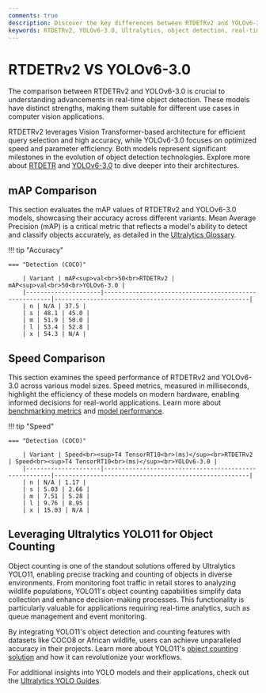 ```yaml
---
comments: true
description: Discover the key differences between RTDETRv2 and YOLOv6-3.0 in this detailed comparison. Learn how these cutting-edge models from the world of object detection excel in real-time AI, edge AI, and computer vision applications, providing insights into their performance, accuracy, and versatility for various use cases.
keywords: RTDETRv2, YOLOv6-3.0, Ultralytics, object detection, real-time AI, edge AI, computer vision, model comparison
---
```


# RTDETRv2 VS YOLOv6-3.0

The comparison between RTDETRv2 and YOLOv6-3.0 is crucial to understanding advancements in real-time object detection. These models have distinct strengths, making them suitable for different use cases in computer vision applications.

RTDETRv2 leverages Vision Transformer-based architecture for efficient query selection and high accuracy, while YOLOv6-3.0 focuses on optimized speed and parameter efficiency. Both models represent significant milestones in the evolution of object detection technologies. Explore more about [RTDETR](https://docs.ultralytics.com/reference/models/rtdetr/model/) and [YOLOv6-3.0](https://docs.ultralytics.com/models/yolov8/) to dive deeper into their architectures.


## mAP Comparison

This section evaluates the mAP values of RTDETRv2 and YOLOv6-3.0 models, showcasing their accuracy across different variants. Mean Average Precision (mAP) is a critical metric that reflects a model's ability to detect and classify objects accurately, as detailed in the [Ultralytics Glossary](https://www.ultralytics.com/glossary/mean-average-precision-map).


!!! tip "Accuracy"

	=== "Detection (COCO)"

		| Variant | mAP<sup>val<br>50<br>RTDETRv2 | mAP<sup>val<br>50<br>YOLOv6-3.0 |
		|---------------------|-------------------------------------------------------|-------------------------------------------------------|
		| n | N/A | 37.5 |
		| s | 48.1 | 45.0 |
		| m | 51.9 | 50.0 |
		| l | 53.4 | 52.8 |
		| x | 54.3 | N/A |
		

## Speed Comparison

This section examines the speed performance of RTDETRv2 and YOLOv6-3.0 across various model sizes. Speed metrics, measured in milliseconds, highlight the efficiency of these models on modern hardware, enabling informed decisions for real-world applications. Learn more about [benchmarking metrics](https://docs.ultralytics.com/modes/benchmark/) and [model performance](https://docs.ultralytics.com/models/yolov7/).


!!! tip "Speed"

	=== "Detection (COCO)"

		| Variant | Speed<br><sup>T4 TensorRT10<br>(ms)</sup><br>RTDETRv2 | Speed<br><sup>T4 TensorRT10<br>(ms)</sup><br>YOLOv6-3.0 |
		|---------------------|-------------------------------------------------------|-------------------------------------------------------|
		| n | N/A | 1.17 |
		| s | 5.03 | 2.66 |
		| m | 7.51 | 5.28 |
		| l | 9.76 | 8.95 |
		| x | 15.03 | N/A |

## Leveraging Ultralytics YOLO11 for Object Counting

Object counting is one of the standout solutions offered by Ultralytics YOLO11, enabling precise tracking and counting of objects in diverse environments. From monitoring foot traffic in retail stores to analyzing wildlife populations, YOLO11's object counting capabilities simplify data collection and enhance decision-making processes. This functionality is particularly valuable for applications requiring real-time analytics, such as queue management and event monitoring.

By integrating YOLO11's object detection and counting features with datasets like COCO8 or African wildlife, users can achieve unparalleled accuracy in their projects. Learn more about YOLO11's [object counting solution](https://docs.ultralytics.com/guides/object-counting/) and how it can revolutionize your workflows.

For additional insights into YOLO models and their applications, check out the [Ultralytics YOLO Guides](https://docs.ultralytics.com/guides/).
